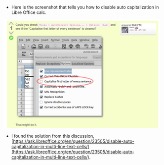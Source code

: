 * Here is the screenshot that tells you how to disable auto capitalization in Libre Office calc.

![./20161031-1438-gmt+2-how-to-disable-auto-capitalization-in-libre-office-calc-1.png](./20161031-1438-gmt+2-how-to-disable-auto-capitalization-in-libre-office-calc-1.png)

* I found the solution from this discussion, [https://ask.libreoffice.org/en/question/23505/disable-auto-capitalization-in-multi-line-text-cells/](https://ask.libreoffice.org/en/question/23505/disable-auto-capitalization-in-multi-line-text-cells/).